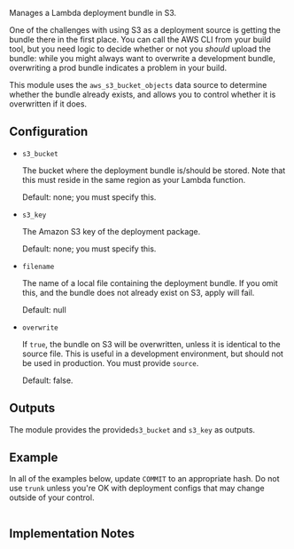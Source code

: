 Manages a Lambda deployment bundle in S3.

One of the challenges with using S3 as a deployment source is getting the bundle
there in the first place. You can call the AWS CLI from your build tool, but you
need logic to decide whether or not you _should_ upload the bundle: while you
might always want to overwrite a development bundle, overwriting a prod bundle
indicates a problem in your build.

This module uses the `aws_s3_bucket_objects` data source to determine whether
the bundle already exists, and allows you to control whether it is overwritten
if it does.


## Configuration

* `s3_bucket`

  The bucket where the deployment bundle is/should be stored. Note that this
  must reside in the same region as your Lambda function.

  Default: none; you must specify this.

* `s3_key`

  The Amazon S3 key of the deployment package.

  Default: none; you must specify this.

* `filename`

  The name of a local file containing the deployment bundle. If you omit this,
  and the bundle does not already exist on S3, apply will fail.

  Default: null

* `overwrite`

  If `true`, the bundle on S3 will be overwritten, unless it is identical to the
  source file. This is useful in a development environment, but should not be used
  in production. You must provide `source`.

  Default: false.


## Outputs

The module provides the provided`s3_bucket` and `s3_key` as outputs.


## Example

In all of the examples below, update `COMMIT` to an appropriate hash. Do not use `trunk`
unless you're OK with deployment configs that may change outside of your control.

```
```


## Implementation Notes
